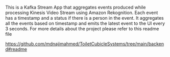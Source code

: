 This is a Kafka Stream App that aggregates events produced while processing Kinesis Video Stream using Amazon Rekognition. Each event has a timestamp and a status if there is a person in the event. It aggregates all the events based on timestamp and emits the latest event to the UI every 3 seconds. For more details about the project please refer to this readme file

https://github.com/mdnajimahmed/ToiletCubicleSystems/tree/main/backend#readme
